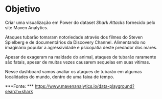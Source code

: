 # Objetivo
 
Criar uma visualização em Power do dataset *Shark Attacks* fornecido pelo site Maven Analytics.
 
Ataques tubarão tomaram notoriedade através dos filmes do Steven Spielberg e de documentários da Discovery Channel. Alimentando no imaginário popular a agressividade e psicopatia deste predador dos mares.
 
Apesar de exageram na maldade do animal, ataques de tubarão raramente são fatais, apesar de muitas vezes causarem sequelas em suas vítimas.
 
Nesse dashboard vamos avaliar os ataques de tubarão em algumas localidades do mundo, dentro de uma faixa de tempo.
 
***Fonte: *** https://www.mavenanalytics.io/data-playground?search=shark
 
 

